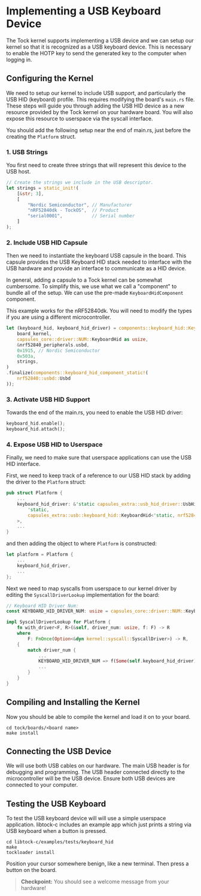 # Implementing a USB Keyboard Device

The Tock kernel supports implementing a USB device and we can setup our kernel
so that it is recognized as a USB keyboard device. This is necessary to enable
the HOTP key to send the generated key to the computer when logging in.

## Configuring the Kernel

We need to setup our kernel to include USB support, and particularly the USB HID
(keyboard) profile. This requires modifying the board's `main.rs` file. These
steps will guide you through adding the USB HID device as a new resource
provided by the Tock kernel on your hardware board. You will also expose this
resource to userspace via the syscall interface.

You should add the following setup near the end of main.rs, just before the
creating the `Platform` struct.

### 1. USB Strings

You first need to create three strings that will represent this device to the
USB host.

```rust
// Create the strings we include in the USB descriptor.
let strings = static_init!(
    [&str; 3],
    [
        "Nordic Semiconductor", // Manufacturer
        "nRF52840dk - TockOS",  // Product
        "serial0001",           // Serial number
    ]
);
```

### 2. Include USB HID Capsule

Then we need to instantiate the keyboard USB capsule in the board. This capsule
provides the USB Keyboard HID stack needed to interface with the USB hardware
and provide an interface to communicate as a HID device.

In general, adding a capsule to a Tock kernel can be somewhat cumbersome. To
simplify this, we use what we call a "component" to bundle all of the setup. We
can use the pre-made `KeyboardHidComponent` component.

This example works for the nRF52840dk. You will need to modify the types if you
are using a different microcontroller.

```rust
let (keyboard_hid, keyboard_hid_driver) = components::keyboard_hid::KeyboardHidComponent::new(
    board_kernel,
    capsules_core::driver::NUM::KeyboardHid as usize,
    &nrf52840_peripherals.usbd,
    0x1915, // Nordic Semiconductor
    0x503a,
    strings,
)
.finalize(components::keyboard_hid_component_static!(
    nrf52840::usbd::Usbd
));
```

### 3. Activate USB HID Support

Towards the end of the main.rs, you need to enable the USB HID driver:

```rust
keyboard_hid.enable();
keyboard_hid.attach();
```

### 4. Expose USB HID to Userspace

Finally, we need to make sure that userspace applications can use the USB HID
interface.

First, we need to keep track of a reference to our USB HID stack by adding the
driver to the `Platform` struct:

```rust
pub struct Platform {
	...
	keyboard_hid_driver: &'static capsules_extra::usb_hid_driver::UsbHidDriver<
	    'static,
	    capsules_extra::usb::keyboard_hid::KeyboardHid<'static, nrf52840::usbd::Usbd<'static>>,
	>,
    ...
}
```

and then adding the object to where `Platform` is constructed:

```rust
let platform = Platform {
    ...
    keyboard_hid_driver,
    ...
};
```

Next we need to map syscalls from userspace to our kernel driver by editing the
`SyscallDriverLookup` implementation for the board:

```rust
// Keyboard HID Driver Num:
const KEYBOARD_HID_DRIVER_NUM: usize = capsules_core::driver::NUM::KeyboardHid as usize;

impl SyscallDriverLookup for Platform {
    fn with_driver<F, R>(&self, driver_num: usize, f: F) -> R
    where
        F: FnOnce(Option<&dyn kernel::syscall::SyscallDriver>) -> R,
    {
        match driver_num {
        	...
            KEYBOARD_HID_DRIVER_NUM => f(Some(self.keyboard_hid_driver)),
            ...
        }
    }
}
```

## Compiling and Installing the Kernel

Now you should be able to compile the kernel and load it on to your board.

```
cd tock/boards/<board name>
make install
```

## Connecting the USB Device

We will use both USB cables on our hardware. The main USB header is for
debugging and programming. The USB header connected directly to the
microcontroller will be the USB device. Ensure both USB devices are connected to
your computer.

## Testing the USB Keyboard

To test the USB keyboard device will will use a simple userspace application.
libtock-c includes an example app which just prints a string via USB keyboard
when a button is pressed.

```
cd libtock-c/examples/tests/keyboard_hid
make
tockloader install
```

Position your cursor somewhere benign, like a new terminal. Then press a button
on the board.

> **Checkpoint:** You should see a welcome message from your hardware!
